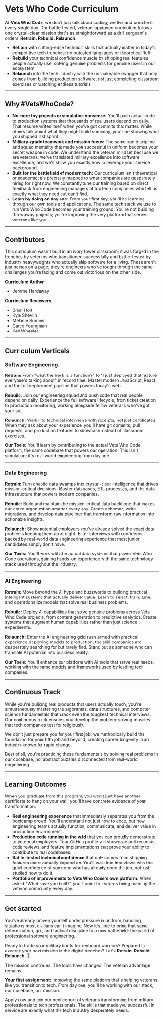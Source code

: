 # Vets Who Code Curriculum

At **Vets Who Code**, we don't just talk about coding; we live and breathe it every single day. Our battle-tested, veteran-approved curriculum follows one crystal-clear mission that's as straightforward as a drill sergeant's orders: **Retrain. Rebuild. Relaunch.**

- **Retrain** with cutting-edge technical skills that actually matter in today's competitive tech trenches: no outdated languages or theoretical fluff  
- **Rebuild** your technical confidence muscle by shipping real features people actually use, solving genuine problems for genuine users in our ecosystem  
- **Relaunch** into the tech industry with the unshakeable swagger that only comes from building production software, not just completing classroom exercises or watching endless tutorials  

---

## Why #VetsWhoCode?

- **No more toy projects or simulation nonsense:** You'll push actual code to production systems that thousands of real users depend on daily. That resume writes itself when you've got commits that matter. While others talk about what they might build someday, you'll be showing what you shipped last sprint.  
- **Military-grade teamwork and mission focus:** The same iron discipline and squad mentality that made you successful in uniform becomes your secret weapon in code. We understand the veteran mindset because we are veterans; we've translated military excellence into software excellence, and we'll show you exactly how to leverage your service background.  
- **Built for the battlefield of modern tech:** Our curriculum isn't theoretical or academic; it's precisely mapped to what companies are desperately hiring for right now. We constantly tune our training based on direct feedback from engineering managers at top tech companies who tell us exactly what they need but can't find.  
- **Learn by doing on day one:** From your first day, you'll be learning through our own tools and applications. The same tech stack we use to run Vets Who Code becomes your training ground. You're not building throwaway projects; you're improving the very platform that serves veterans like you.  

---

## Contributors

This curriculum wasn't built in an ivory tower classroom; it was forged in the trenches by veterans who transitioned successfully and battle-tested by industry heavyweights who actually ship software for a living. These aren't just names on a page; they're engineers who've fought through the same challenges you're facing and come out victorious on the other side.

**Curriculum Author**  
- Jerome Hardaway  

**Curriculum Reviewers**  
- Brian Holt  
- Kyle Shevlin  
- Melanie Sumner  
- Caree Youngman  
- Ken Wheeler  

---

## Curriculum Verticals

### Software Engineering

**Retrain:** From "what the heck is a function?" to "I just deployed that feature everyone's talking about" in record time. Master modern JavaScript, React, and the full deployment pipeline that powers today's web.  

**Rebuild:** Join our engineering squad and push code that real people depend on daily. Experience the full software lifecycle, from ticket creation to production monitoring, working alongside fellow veterans who've got your six.  

**Relaunch:** Walk into technical interviews with receipts, not just certificates. When they ask about your experience, you'll have git commits, pull requests, and production features to showcase instead of classroom exercises.  

**Our Tools:** You'll learn by contributing to the actual Vets Who Code platform, the same codebase that powers our operation. This isn't simulation; it's real-world engineering from day one.  

---

### Data Engineering

**Retrain:** Turn chaotic data swamps into crystal-clear intelligence that drives mission-critical decisions. Master databases, ETL processes, and the data infrastructure that powers modern companies.  

**Rebuild:** Build and maintain the mission-critical data backbone that makes our entire organization smarter every day. Create schemas, write migrations, and develop data pipelines that transform raw information into actionable insights.  

**Relaunch:** Show potential employers you've already solved the exact data problems keeping them up at night. Enter interviews with confidence backed by real-world data engineering experience that most junior candidates simply don't have.  

**Our Tools:** You'll work with the actual data systems that power Vets Who Code operations, gaining hands-on experience with the same technology stack used throughout the industry.  

---

### AI Engineering

**Retrain:** Move beyond the AI hype and buzzwords to building practical intelligent systems that actually deliver value. Learn to select, train, tune, and operationalize models that solve real business problems.  

**Rebuild:** Deploy AI capabilities that solve genuine problems across Vets Who Code projects, from content generation to predictive analytics. Create systems that augment human capabilities rather than just science experiments.  

**Relaunch:** Enter the AI engineering gold rush armed with practical experience deploying models to production, the skill companies are desperately searching for but rarely find. Stand out as someone who can translate AI potential into business reality.  

**Our Tools:** You'll enhance our platform with AI tools that serve real needs, working with the same models and frameworks used by leading tech companies.  

---

## Continuous Track

While you're building real products that users actually touch, you're simultaneously mastering the algorithms, data structures, and computer science fundamentals that crack even the toughest technical interviews. Our continuous track ensures you develop the problem-solving muscles that tech companies test for religiously.  

We don't just prepare you for your first job; we methodically build the foundation for your fifth job and beyond, creating career longevity in an industry known for rapid change.  

Best of all, you're practicing these fundamentals by solving real problems in our codebase, not abstract puzzles disconnected from real-world engineering.  

---

## Learning Outcomes

When you graduate from this program, you won't just have another certificate to hang on your wall; you'll have concrete evidence of your transformation:

- **Real engineering experience** that immediately separates you from the bootcamp crowd. You'll understand not just how to code, but how engineering teams actually function, communicate, and deliver value in production environments.  
- **Production code running in the wild** that you can proudly demonstrate to potential employers. Your GitHub profile will showcase pull requests, code reviews, and feature implementations that prove your ability to contribute to real codebases.  
- **Battle-tested technical confidence** that only comes from shipping features users actually depend on. You'll walk into interviews with the quiet confidence of someone who has already done the job, not just studied how to do it.  
- **Portfolio of improvements to Vets Who Code's own platform.** When asked "What have you built?" you'll point to features being used by the veteran community every day.  

---

## Get Started

You've already proven yourself under pressure in uniform, handling situations most civilians can't imagine. Now it's time to bring that same determination, grit, and tactical discipline to a new battlefield: the world of professional software engineering.  

Ready to trade your military boots for keyboard warriors? Prepared to execute your next mission in the digital trenches? Let's **Retrain. Rebuild. Relaunch.** 🚀  

The mission continues. The tools have changed. The veteran advantage remains.  

**Your first assignment:** improving the same platform that's helping veterans like you transition to tech. From day one, you'll be working with our stack, our codebase, our mission.  

Apply now and join our next cohort of veterans transforming from military professionals to tech professionals. The skills that made you successful in service are exactly what the tech industry desperately needs.  